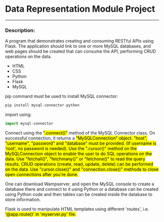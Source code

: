 # Data Representation Module Project 
---
### Description:
A program that demonstrates creating and consuming RESTful APIs using Flask. The application should link to one or more MySQL databases, and web pages should be created that can consume the API, performing CRUD operations on the data.
- HTML
- CSS
- Python
- Flask 
- MySQL 

pip command must be used to install MySQL connector: 
```python 
pip install mysql-connector-python
```
import using:  
```python 
import mysql-connector
```

Connect using the <mark>".connect()"</mark> method of the MySQL Connector class. On successful connection, it returns a <mark>"MySQLConnection"<mark> object.
  <mark>"host"</mark>, <mark>"username"</mark>, <mark>"password"</mark> and <mark>"database"</mark> must be provided. (If username is 'root', no password is needed).
Use the ".cursor()" method on the MySQLConnection object to enable the user to do SQL operations on the data.
Use "fetchall()", "fetchmany()" or "fetchone()" to read the query results.
CRUD operations (create, read, update, delete) can be performed on the data.
Use "cursor.close()" and "connection.close()" methods to close open connections after you're done.

One can download Wampserver, and open the MySQL console to create a database there and connect to it using Python or a database can be created using Python code and then tables can be created inside the database to store information.

Flask is used to manipulate HTML templates using different 'routes', i.e. <mark>'@app.route()'</marl> in 'myserver.py' file.
